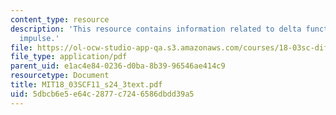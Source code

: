 ```yaml
---
content_type: resource
description: 'This resource contains information related to delta functions: unit
  impulse.'
file: https://ol-ocw-studio-app-qa.s3.amazonaws.com/courses/18-03sc-differential-equations-fall-2011/5dbcb6e5e64c2877c7246586dbdd39a5_MIT18_03SCF11_s24_3text.pdf
file_type: application/pdf
parent_uid: e1ac4e84-0236-d0ba-8b39-96546ae414c9
resourcetype: Document
title: MIT18_03SCF11_s24_3text.pdf
uid: 5dbcb6e5-e64c-2877-c724-6586dbdd39a5
---
```

